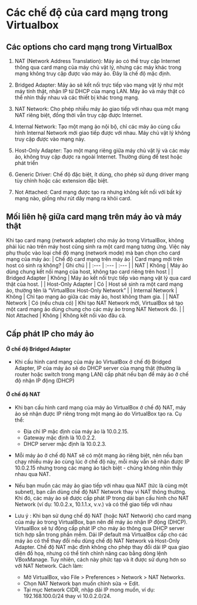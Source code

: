 # Các chế độ của card mạng trong Virtualbox

## Các options cho card mạng trong VirtualBox
1. NAT (Network Address Translation):
Máy ảo có thể truy cập Internet thông qua card mạng của máy chủ vật lý, nhưng các máy khác trong mạng không truy cập được vào máy ảo. Đây là chế độ mặc định.

2.	Bridged Adapter:
Máy ảo sẽ kết nối trực tiếp vào mạng vật lý như một máy tính thật, nhận IP từ DHCP của mạng LAN. Máy ảo và máy thật có thể nhìn thấy nhau và các thiết bị khác trong mạng.

3. NAT Network:
Cho phép nhiều máy ảo giao tiếp với nhau qua một mạng NAT riêng biệt, đồng thời vẫn truy cập được Internet.

4. Internal Network:
Tạo một mạng ảo nội bộ, chỉ các máy ảo cùng cấu hình Internal Network mới giao tiếp được với nhau. Máy chủ vật lý không truy cập được vào mạng này.

5. Host-Only Adapter:
Tạo một mạng riêng giữa máy chủ vật lý và các máy ảo, không truy cập được ra ngoài Internet. Thường dùng để test hoặc phát triển

6. Generic Driver:
Chế độ đặc biệt, ít dùng, cho phép sử dụng driver mạng tùy chỉnh hoặc các extension đặc biệt.

8. Not Attached:
Card mạng được tạo ra nhưng không kết nối với bất kỳ mạng nào, giống như rút dây mạng ra khỏi card.

## Mối liên hệ giữa card mạng trên máy ảo và máy thật


Khi tạo card mạng (network adapter) cho máy ảo trong VirtualBox, không phải lúc nào trên máy host cũng sinh ra một card mạng tương ứng. Việc này phụ thuộc vào loại chế độ mạng (network mode) mà bạn chọn cho card mạng của máy ảo:
| Chế độ card mạng trên máy ảo | Card mạng mới trên host có sinh ra không? | Ghi chú |
| :--- | :--- | :--- |
| NAT | Không | Máy ảo dùng chung kết nối mạng của host, không tạo card riêng trên host |
| Bridged Adapter | Không | Máy ảo kết nối trực tiếp vào mạng vật lý qua card thật của host. |
| Host-Only Adapter | Có | Host sẽ sinh ra một card mạng ảo, thường tên là “VirtualBox Host-Only Network” |
| Internal Network | Không | Chỉ tạo mạng ảo giữa các máy ảo, host không tham gia. |
| NAT Network | Có (nếu chưa có) | Khi tạo NAT Network mới, VirtualBox sẽ tạo một card mạng ảo dùng chung cho các máy ảo trong NAT Network đó. |
| Not Attached | Không | Không kết nối vào đâu cả.


## Cấp phát IP cho máy ảo
#### Ở chế độ Bridged Adapter
- Khi cấu hình card mạng của máy ảo VirtualBox ở chế độ Bridged Adapter, IP của máy ảo sẽ do DHCP server của mạng thật (thường là router hoặc switch trong mạng LAN) cấp phát nếu bạn để máy ảo ở chế độ nhận IP động (DHCP)

#### Ở chế độ NAT
- Khi bạn cấu hình card mạng của máy ảo VirtualBox ở chế độ NAT, máy ảo sẽ nhận được IP riêng trong một mạng ảo do VirtualBox tạo ra. Cụ thể:
    - Địa chỉ IP mặc định của máy ảo là 10.0.2.15.
    - Gateway mặc định là 10.0.2.2.
    - DHCP server mặc định là 10.0.2.3.

- Mỗi máy ảo ở chế độ NAT sẽ có một mạng ảo riêng biệt, nên nếu bạn chạy nhiều máy ảo cùng lúc ở chế độ này, mỗi máy vẫn sẽ nhận được IP 10.0.2.15 nhưng trong các mạng ảo tách biệt - chúng không nhìn thấy nhau qua NAT.

- Nếu bạn muốn các máy ảo giao tiếp với nhau qua NAT (tức là cùng một subnet), bạn cần dùng chế độ NAT Network thay vì NAT thông thường. Khi đó, các máy ảo sẽ được cấp phát IP trong dải bạn cấu hình cho NAT Network (ví dụ: 10.0.2.x, 10.1.1.x, v.v.) và có thể giao tiếp với nhau

- Lưu ý :  Khi bạn sử dụng chế độ NAT (hoặc NAT Network) cho card mạng của máy ảo trong VirtualBox, bạn nên để máy ảo nhận IP động (DHCP). VirtualBox sẽ tự động cấp phát IP cho máy ảo thông qua DHCP server tích hợp sẵn trong phần mềm. Dải IP default mà VirtualBox cấp cho các máy ảo có thể thay đổi nếu dùng chế độ NAT Network và Host-Only Adapter. Chế độ NAT mặc định không cho phép thay đổi dải IP qua giao diện đồ họa, nhưng có thể tinh chỉnh nâng cao bằng dòng lệnh VBoxManage. Tuy nhiên, cách này phức tạp và ít được sử dụng hơn so với NAT Network. Cách làm:
    - Mở VirtualBox, vào File > Preferences > Network > NAT Networks.
    - Chọn NAT Network bạn muốn chỉnh sửa -> Edit.
    - Tại mục Network CIDR, nhập dải IP mong muốn, ví dụ: 192.168.100.0/24 thay vì 10.0.2.0/24.
